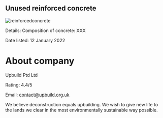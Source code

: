 ## Unused reinforced concrete 

![reinforcedconcrete](https://user-images.githubusercontent.com/101006225/156900625-7c5429b6-3449-4660-964c-78049854a348.png) 

Details: Composition of concrete: XXX 

Date listed: 12 January 2022 

# About company 
Upbuild Ptd Ltd

Rating: 4.4/5 

Email: contact@upbuild.org.uk 

We believe deconstruction equals upbuilding. We wish to give new life to the lands we clear in the most environmentally sustainable way possible. 


